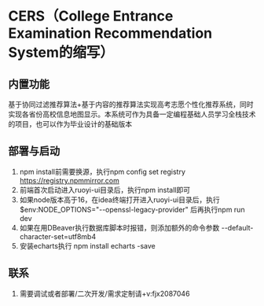
# CERS（College Entrance Examination Recommendation System的缩写）

## 内置功能

基于协同过滤推荐算法+基于内容的推荐算法实现高考志愿个性化推荐系统，同时实现各省份高校信息地图显示。本系统可作为具备一定编程基础人员学习全栈技术的项目，也可以作为毕业设计的基础版本

## 部署与启动
1. npm install前需要换源，执行npm config set registry https://registry.npmmirror.com
2. 前端首次启动进入ruoyi-ui目录后，执行npm install即可
3. 如果node版本高于16，在idea终端打开进入ruoyi-ui目录后，执行 $env:NODE_OPTIONS="--openssl-legacy-provider" 后再执行npm run dev
4. 如果在用DBeaver执行数据库脚本时报错，则添加额外的命令参数 --default-character-set=utf8mb4
5. 安装echarts执行 npm install echarts -save

## 联系
1. 需要调试或者部署/二次开发/需求定制请+v:fjx2087046


